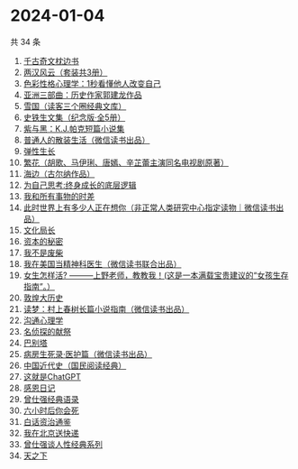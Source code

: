 # 2024-01-04

共 34 条

<!-- BEGIN WEREAD -->
<!-- 最后更新时间 2024-01-04 15:04:49 +0800 -->
1. [千古奇文枕边书](https://weread.qq.com/web/bookDetail/1a532a50813ab8034g0181c4)
1. [两汉风云（套装共3册）](https://weread.qq.com/web/bookDetail/4b4329d0813ab86deg0158c5)
1. [色彩性格心理学：1秒看懂他人改变自己](https://weread.qq.com/web/bookDetail/84e321707198b67084e2bb2)
1. [亚洲三部曲：历史作家郭建龙作品](https://weread.qq.com/web/bookDetail/d4b32e60813ab867dg0136ed)
1. [雪国（读客三个圈经典文库）](https://weread.qq.com/web/bookDetail/0ed32eb0813ab7f7eg014861)
1. [史铁生文集（纪念版·全5册）](https://weread.qq.com/web/bookDetail/fd63240072079d5efd6dacd)
1. [紫与黑：K.J.帕克短篇小说集](https://weread.qq.com/web/bookDetail/ca23295071fd121eca275e8)
1. [普通人的散装生活（微信读书出品）](https://weread.qq.com/web/bookDetail/d9c326b0813ab86fdg0166fc)
1. [弹性生长](https://weread.qq.com/web/bookDetail/11032080813ab86d8g0179c7)
1. [繁花（胡歌、马伊琍、唐嫣、辛芷蕾主演同名电视剧原著）](https://weread.qq.com/web/bookDetail/ec8320b072162ea8ec8b401)
1. [海边（古尔纳作品）](https://weread.qq.com/web/bookDetail/d4c32210813ab74bdg01558e)
1. [为自己思考:终身成长的底层逻辑](https://weread.qq.com/web/bookDetail/dc1326c0813ab8376g017276)
1. [我和所有事物的时差](https://weread.qq.com/web/bookDetail/f6c32180813ab82a3g011828)
1. [此时世界上有多少人正在想你（非正常人类研究中心指定读物｜微信读书出品）](https://weread.qq.com/web/bookDetail/fd332bf0813ab86ebg0163d8)
1. [文化局长](https://weread.qq.com/web/bookDetail/251320b0813ab82d2g019dd7)
1. [资本的秘密](https://weread.qq.com/web/bookDetail/f8132800813ab85d6g01891e)
1. [我不是废柴](https://weread.qq.com/web/bookDetail/47e32340813ab86b5g0149a7)
1. [我在美国当精神科医生（微信读书联合出品）](https://weread.qq.com/web/bookDetail/7c5323a0813ab8671g013d42)
1. [女生怎样活? ———上野老师，教教我！(这是一本满载宝贵建议的“女孩生存指南”。）](https://weread.qq.com/web/bookDetail/da232e60813ab7519g015fbb)
1. [敦煌大历史](https://weread.qq.com/web/bookDetail/c4832a70813ab76a1g0188fb)
1. [读梦：村上春树长篇小说指南（微信读书出品）](https://weread.qq.com/web/bookDetail/4f932dd0813ab867bg0188be)
1. [沟通心理学](https://weread.qq.com/web/bookDetail/64f327005d00cb64fc4af8a)
1. [名侦探的献祭](https://weread.qq.com/web/bookDetail/0a6325f0813ab86c8g0116a2)
1. [巴别塔](https://weread.qq.com/web/bookDetail/beb32b00813ab86cdg0191cc)
1. [病房生死录·医护篇（微信读书出品）](https://weread.qq.com/web/bookDetail/90d32c20813ab869bg016d5c)
1. [中国近代史（国民阅读经典）](https://weread.qq.com/web/bookDetail/7dc3263071646d8d7dcda09)
1. [这就是ChatGPT](https://weread.qq.com/web/bookDetail/74332a90813ab86c4g019d98)
1. [感恩日记](https://weread.qq.com/web/bookDetail/fa932580813ab6c64g0109af)
1. [曾仕强经典语录](https://weread.qq.com/web/bookDetail/701327e071a4b4ac701f723)
1. [六小时后你会死](https://weread.qq.com/web/bookDetail/18332a50813ab86b5g013925)
1. [白话资治通鉴](https://weread.qq.com/web/bookDetail/fe73299071a48e5ffe7ffec)
1. [我在北京送快递](https://weread.qq.com/web/bookDetail/51532c40813ab7c0ag019c84)
1. [曾仕强谈人性经典系列](https://weread.qq.com/web/bookDetail/32832000813ab80bbg015883)
1. [天之下](https://weread.qq.com/web/bookDetail/4de326a0721770aa4de95f4)
<!-- END WEREAD -->